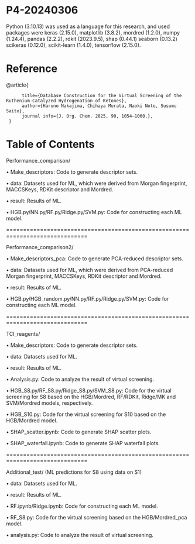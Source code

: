 # P4-20240306
Python (3.10.13) was used as a language for this research, and used packages were keras (2.15.0), matplotlib (3.8.2), mordred (1.2.0), numpy (1.24.4), pandas (2.2.2), rdkit (2023.9.5), shap (0.44.1) seaborn (0.13.2) scikeras (0.12.0), scikit-learn (1.4.0), tensorflow (2.15.0).

# Reference

@article{
	  
          title={Database Construction for the Virtual Screening of the Ruthenium-Catalyzed Hydrogenation of Ketones},
          author={Haruno Nakajima, Chihaya Murata, Naoki Noto, Susumu Saito},
          journal info={J. Org. Chem. 2025, 90, 1054–1060.},
	 }

# Table of Contents

Performance_comparison/

  • Make_descriptors: Code to generate descriptor sets.

  • data: Datasets used for ML, which were derived from Morgan fingerprint, MACCSKeys, RDKit descriptor and Mordred.

  • result: Results of ML.

  • HGB.py/NN.py/RF.py/Ridge.py/SVM.py: Code for constructing each ML model.

==============================================================================

Performance_comparison2/

  • Make_descriptors_pca: Code to generate PCA-reduced descriptor sets.

  • data: Datasets used for ML, which were derived from PCA-reduced Morgan fingerprint, MACCSKeys, RDKit descriptor and Mordred.

  • result: Results of ML.

  • HGB.py/HGB_random.py/NN.py/RF.py/Ridge.py/SVM.py: Code for constructing each ML model.

==============================================================================
  
TCI_reagents/

  • Make_descriptors: Code to generate descriptor sets.

  • data: Datasets used for ML.

  • result: Results of ML.

  • Analysis.py: Code to analyze the result of virtual screening.
  
  • HGB_S8.py/RF_S8.py/Ridge_S8.py/SVM_S8.py: Code for the virtual screening for S8 based on the HGB/Mordred, RF/RDKit, Ridge/MK and SVM/Mordred models, respectively.

  • HGB_S10.py: Code for the virtual screening for S10 based on the HGB/Mordred model.
  
  • SHAP_scatter.ipynb: Code to generate SHAP scatter plots.
  
  • SHAP_waterfall.ipynb: Code to generate SHAP waterfall plots.

==============================================================================
  
Additional_test/ (ML predictions for S8 using data on S1)

  • data: Datasets used for ML.

  • result: Results of ML.

  • RF.ipynb/Ridge.ipynb: Code for constructing each ML model.

  • RF_S8.py: Code for the virtual screening based on the HGB/Mordred_pca model.

  • analysis.py: Code to analyze the result of virtual screening.
  
